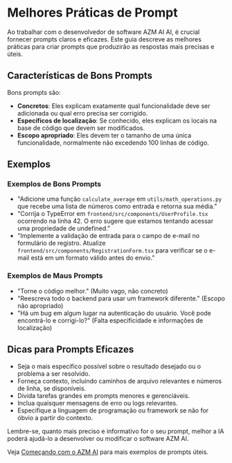 # Melhores Práticas de Prompt

Ao trabalhar com o desenvolvedor de software AZM AI AI, é crucial fornecer prompts claros e eficazes. Este guia descreve as melhores práticas para criar prompts que produzirão as respostas mais precisas e úteis.

## Características de Bons Prompts

Bons prompts são:

- **Concretos**: Eles explicam exatamente qual funcionalidade deve ser adicionada ou qual erro precisa ser corrigido.
- **Específicos de localização**: Se conhecido, eles explicam os locais na base de código que devem ser modificados.
- **Escopo apropriado**: Eles devem ter o tamanho de uma única funcionalidade, normalmente não excedendo 100 linhas de código.

## Exemplos

### Exemplos de Bons Prompts

- "Adicione uma função `calculate_average` em `utils/math_operations.py` que recebe uma lista de números como entrada e retorna sua média."
- "Corrija o TypeError em `frontend/src/components/UserProfile.tsx` ocorrendo na linha 42. O erro sugere que estamos tentando acessar uma propriedade de undefined."
- "Implemente a validação de entrada para o campo de e-mail no formulário de registro. Atualize `frontend/src/components/RegistrationForm.tsx` para verificar se o e-mail está em um formato válido antes do envio."

### Exemplos de Maus Prompts

- "Torne o código melhor." (Muito vago, não concreto)
- "Reescreva todo o backend para usar um framework diferente." (Escopo não apropriado)
- "Há um bug em algum lugar na autenticação do usuário. Você pode encontrá-lo e corrigi-lo?" (Falta especificidade e informações de localização)

## Dicas para Prompts Eficazes

- Seja o mais específico possível sobre o resultado desejado ou o problema a ser resolvido.
- Forneça contexto, incluindo caminhos de arquivo relevantes e números de linha, se disponíveis.
- Divida tarefas grandes em prompts menores e gerenciáveis.
- Inclua quaisquer mensagens de erro ou logs relevantes.
- Especifique a linguagem de programação ou framework se não for óbvio a partir do contexto.

Lembre-se, quanto mais preciso e informativo for o seu prompt, melhor a IA poderá ajudá-lo a desenvolver ou modificar o software AZM AI.

Veja [Começando com o AZM AI](../getting-started) para mais exemplos de prompts úteis.
